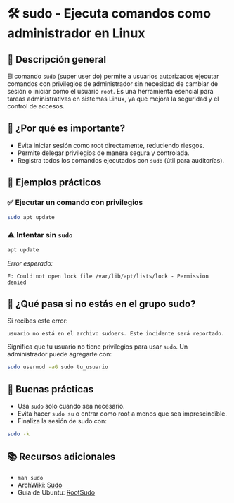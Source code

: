 # 🛠️ sudo - Ejecuta comandos como administrador en Linux

## 📌 Descripción general

El comando `sudo` (super user do) permite a usuarios autorizados ejecutar comandos con privilegios de
administrador sin necesidad de cambiar de sesión o iniciar como el usuario `root`. Es una herramienta
esencial para tareas administrativas en sistemas Linux, ya que mejora la seguridad y el control de accesos.

## 🧠 ¿Por qué es importante?

* Evita iniciar sesión como root directamente, reduciendo riesgos.
* Permite delegar privilegios de manera segura y controlada.
* Registra todos los comandos ejecutados con `sudo` (útil para auditorías).

## 🧪 Ejemplos prácticos

### ✅ Ejecutar un comando con privilegios

```bash
sudo apt update
```

### ⚠️ Intentar sin `sudo`

```bash
apt update
```

*Error esperado:*  

`E: Could not open lock file /var/lib/apt/lists/lock - Permission denied`

## 🔐 ¿Qué pasa si no estás en el grupo sudo?

Si recibes este error:

```text
usuario no está en el archivo sudoers. Este incidente será reportado.
```

Significa que tu usuario no tiene privilegios para usar `sudo`. Un administrador puede agregarte con:

```bash
sudo usermod -aG sudo tu_usuario
```

## 🧼 Buenas prácticas

* Usa `sudo` solo cuando sea necesario.
* Evita hacer `sudo su` o entrar como root a menos que sea imprescindible.
* Finaliza la sesión de sudo con:

```bash
sudo -k
```

## 📚 Recursos adicionales

* `man sudo`
* ArchWiki: [Sudo](https://wiki.archlinux.org/title/Sudo)
* Guía de Ubuntu: [RootSudo](https://help.ubuntu.com/community/RootSudo)
